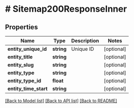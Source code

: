 # # Sitemap200ResponseInner

## Properties

Name | Type | Description | Notes
------------ | ------------- | ------------- | -------------
**entity_unique_id** | **string** | Unique ID | [optional]
**entity_title** | **string** |  | [optional]
**entity_slug** | **string** |  | [optional]
**entity_type** | **string** |  | [optional]
**entity_type_id** | **float** |  | [optional]
**entity_time_start** | **string** |  | [optional]

[[Back to Model list]](../../README.md#models) [[Back to API list]](../../README.md#endpoints) [[Back to README]](../../README.md)
